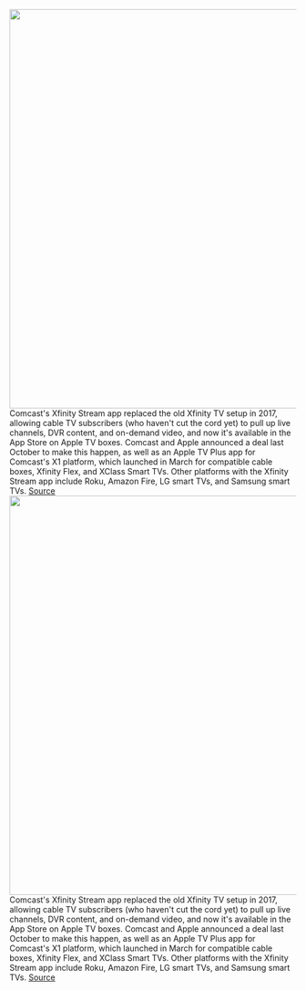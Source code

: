 <img src='https://cdn.vox-cdn.com/thumbor/kSXQsusAnZgRRLnIeSNzpGp79p4=/0x0:1200x776/1200x800/filters:focal(504x292:696x484)/cdn.vox-cdn.com/uploads/chorus_image/image/71034011/Xfinity_Stream_on_Apple_TV_image_1200.0.jpg' width='700px' /><br/>
Comcast's Xfinity Stream app replaced the old Xfinity TV setup in 2017, allowing cable TV subscribers (who haven't cut the cord yet) to pull up live channels, DVR content, and on-demand video, and now it's available in the App Store on Apple TV boxes. Comcast and Apple announced a deal last October to make this happen, as well as an Apple TV Plus app for Comcast's X1 platform, which launched in March for compatible cable boxes, Xfinity Flex, and XClass Smart TVs. Other platforms with the Xfinity Stream app include Roku, Amazon Fire, LG smart TVs, and Samsung smart TVs.
<a href='https://www.theverge.com/2022/6/30/23189915/apple-tv-comcast-cable-tv-xfinity-stream'> Source <a/><img src='https://cdn.vox-cdn.com/thumbor/kSXQsusAnZgRRLnIeSNzpGp79p4=/0x0:1200x776/1200x800/filters:focal(504x292:696x484)/cdn.vox-cdn.com/uploads/chorus_image/image/71034011/Xfinity_Stream_on_Apple_TV_image_1200.0.jpg' width='700px' /><br/>
Comcast's Xfinity Stream app replaced the old Xfinity TV setup in 2017, allowing cable TV subscribers (who haven't cut the cord yet) to pull up live channels, DVR content, and on-demand video, and now it's available in the App Store on Apple TV boxes. Comcast and Apple announced a deal last October to make this happen, as well as an Apple TV Plus app for Comcast's X1 platform, which launched in March for compatible cable boxes, Xfinity Flex, and XClass Smart TVs. Other platforms with the Xfinity Stream app include Roku, Amazon Fire, LG smart TVs, and Samsung smart TVs.
<a href='https://www.theverge.com/2022/6/30/23189915/apple-tv-comcast-cable-tv-xfinity-stream'> Source <a/>